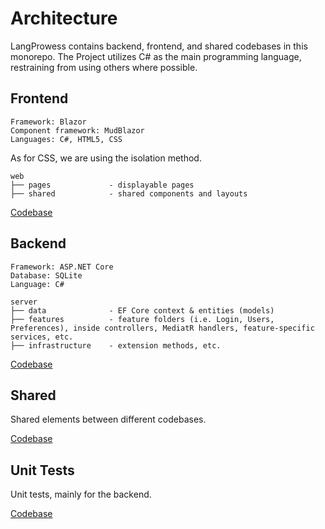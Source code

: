 # Architecture

LangProwess contains backend, frontend, and shared codebases in this monorepo.
The Project utilizes C# as the main programming language, restraining from using others where possible.

## Frontend

```
Framework: Blazor
Component framework: MudBlazor
Languages: C#, HTML5, CSS
```

As for CSS, we are using the isolation method.

```
web
├── pages             - displayable pages
├── shared            - shared components and layouts
```

[Codebase](src/LangProwess.Web/)

## Backend

```
Framework: ASP.NET Core
Database: SQLite
Language: C#
```

```
server
├── data              - EF Core context & entities (models)
├── features          - feature folders (i.e. Login, Users, Preferences), inside controllers, MediatR handlers, feature-specific services, etc.
├── infrastructure    - extension methods, etc.
```

[Codebase](src/LangProwess.Server/)

## Shared

Shared elements between different codebases.

[Codebase](src/LangProwess.Shared/)

## Unit Tests

Unit tests, mainly for the backend.

[Codebase](tests/LangProwess.Server.Tests/)
